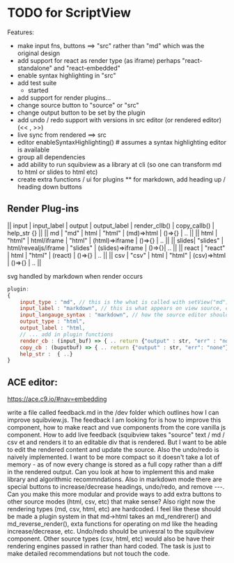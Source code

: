 # TODO for ScriptView


Features:

* make input fns, buttons ==> "src" rather than "md" which was the original design
* add support for react as render type (as iframe) perhaps "react-standalone" and "react-embedded" 
* enable syntax highlighting in "src"
* add test suite
    * started
* add support for render plugins...
* change source button to "source" or "src"
* change output button to be set by the plugin
* add undo / redo support with versions in src editor (or rendered editor) (<< , >>)
* live sync from rendered ==> src
* editor enableSyntaxHighlighting() # assumes a syntax highlighting editor is available
* group all dependencies
* add ability to run squibview as a library at cli (so one can transform md to html or slides to html etc)
* create extra functions / ui for plugins 
** for markdown, add heading up / heading down buttons

## Render Plug-ins 

 || input | input_label | output      | output_label | render_cllb()  | copy_callb() | help_str {} ||
 || md    | "md"        | html        | "html"       | (md)=>html     | ()=>{}       | ..          ||
 || html  | "html"      | html/iframe | "html"       | (html)=>iframe | ()=>{}       | ..          ||
 || slides| "slides"    | html/revealjs/iframe | "slides" | (slides)=>iframe | ()=>{}| ..          ||
 || react | "react"     | html        | "html"       | (react)        | ()=>{}       | ..          ||
 || csv   | "csv"       | html        | "html"       | (csv)=>html    | ()=>{}       | ..          ||
 
svg handled by markdown
when render occurs

```javascript
plugin: 
{ 
    input_type : "md", // this is the what is called with setView("md")
    input_label : "markdown", // this is what appears on view source, copy source the button 
    input_langauge_syntax : "markdown", // how the source editor should highlight if enabled
    output_type : "html",
    output_label : "html,
    // ... add in plugin functions
    render_cb : (input_buf) => { .. return {"output" : str, "err" : "none", "err_msg" : "str" }} // if none than default md
    copy_cb : (buputbuf) => { .. return {"output" : str, "err": "none"}}  .. if none then default copy
    help_str :  { ..}
}
```

## ACE editor:

<script src="https://cdn.jsdelivr.net/npm/ace-builds@1.37.5/src-noconflict/snippets/python.min.js"></script>
<link href="
https://cdn.jsdelivr.net/npm/ace-builds@1.37.5/css/ace.min.css
" rel="stylesheet">

https://ace.c9.io/#nav=embedding 


write a file called feedback.md in the /dev folder which outlines how I can improve squibview.js.  The feedback I am looking for is how to improve 
  this component, how to make react and vue components from the core vanilla js component.  How to add live feedback (squibview takes "source" text / 
  md / csv et and renders it to an editable div that is rendered.  But I want to be able to edit the rendered content and update the source.  Also the
   undo/redo is naively implemented.  I want to be more compact so it doesn't take a lot of memory - as of now every change is stored as a full copy 
  rather than a diff in the rendered output.  Can you look at how to implement this and make library and algorithmic recommndations.  Also in markdown
   mode there are special buttons to increase/decrease headings, undo/redo, and remove ---.  Can you make this more modular and provide ways to add 
  extra buttons to other source modes (html, csv, etc) that make sense?   Also right now the rendering types (md, csv, html, etc) are hardcoded.  I 
  feel like these should be made a plugin system in that md->html takes an md_rendrerer() and md_reverse_render(), exta functions for operating on md 
  like the heading increase/decrease, etc.  Undo/redo should be univesral to the squibview component.  Other source types (csv, html, etc) would also 
  be have their rendering engines passed in rather than hard coded.  The task is just to make detailed recommendations but not touch the code.

